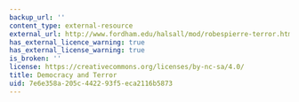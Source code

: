 ```yaml
---
backup_url: ''
content_type: external-resource
external_url: http://www.fordham.edu/halsall/mod/robespierre-terror.html
has_external_licence_warning: true
has_external_license_warning: true
is_broken: ''
license: https://creativecommons.org/licenses/by-nc-sa/4.0/
title: Democracy and Terror
uid: 7e6e358a-205c-4422-93f5-eca2116b5873
---
```

